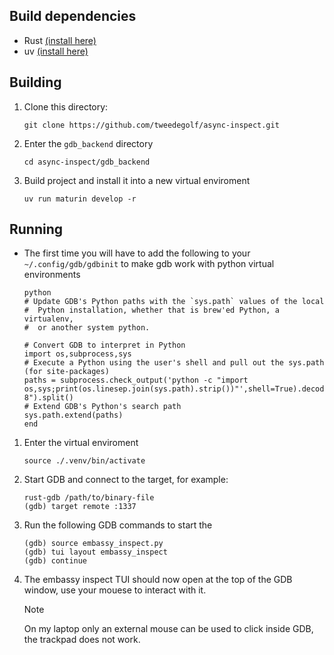 ## Build dependencies
- Rust [(install here)](https://www.rust-lang.org/tools/install)
- uv [(install here)](https://github.com/astral-sh/uv)

## Building
1. Clone this directory: 
   ```
   git clone https://github.com/tweedegolf/async-inspect.git
   ```
2. Enter the `gdb_backend` directory
   ```
   cd async-inspect/gdb_backend
   ```
3. Build project and install it into a new virtual enviroment
   ```
   uv run maturin develop -r
   ```

## Running 
- The first time you will have to add the following to your `~/.config/gdb/gdbinit` to make gdb work
  with python virtual environments
  ```
  python
  # Update GDB's Python paths with the `sys.path` values of the local
  #  Python installation, whether that is brew'ed Python, a virtualenv,
  #  or another system python.
  
  # Convert GDB to interpret in Python
  import os,subprocess,sys
  # Execute a Python using the user's shell and pull out the sys.path (for site-packages)
  paths = subprocess.check_output('python -c "import os,sys;print(os.linesep.join(sys.path).strip())"',shell=True).decode("utf-8").split()
  # Extend GDB's Python's search path
  sys.path.extend(paths)
  end
  ```
1. Enter the virtual enviroment
   ```
   source ./.venv/bin/activate
   ```
2. Start GDB and connect to the target, for example:
   ```
   rust-gdb /path/to/binary-file
   (gdb) target remote :1337
   ```
3. Run the following GDB commands to start the 
   ```
   (gdb) source embassy_inspect.py
   (gdb) tui layout embassy_inspect
   (gdb) continue
   ```
4. The embassy inspect TUI should now open at the top of the GDB window, use your mouese to interact
   with it.
   > [!NOTE]
   > On my laptop only an external mouse can be used to click inside GDB, the trackpad does not work.
